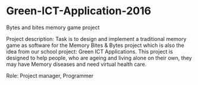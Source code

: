 # Green-ICT-Application-2016

Bytes and bites memory game project

Project description: Task is to design and implement a traditional memory game as software for the Memory Bites & Bytes project which is also the idea from our school project: Green ICT Applications. This project is designed to help people, who are ageing and living alone on their own, they may have Memory diseases and need virtual health care. 

Role: Project manager, Programmer


